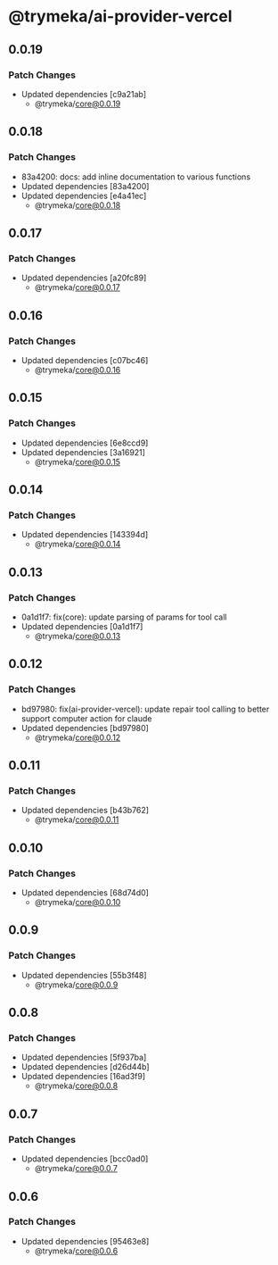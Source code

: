 # @trymeka/ai-provider-vercel

## 0.0.19

### Patch Changes

- Updated dependencies [c9a21ab]
  - @trymeka/core@0.0.19

## 0.0.18

### Patch Changes

- 83a4200: docs: add inline documentation to various functions
- Updated dependencies [83a4200]
- Updated dependencies [e4a41ec]
  - @trymeka/core@0.0.18

## 0.0.17

### Patch Changes

- Updated dependencies [a20fc89]
  - @trymeka/core@0.0.17

## 0.0.16

### Patch Changes

- Updated dependencies [c07bc46]
  - @trymeka/core@0.0.16

## 0.0.15

### Patch Changes

- Updated dependencies [6e8ccd9]
- Updated dependencies [3a16921]
  - @trymeka/core@0.0.15

## 0.0.14

### Patch Changes

- Updated dependencies [143394d]
  - @trymeka/core@0.0.14

## 0.0.13

### Patch Changes

- 0a1d1f7: fix(core): update parsing of params for tool call
- Updated dependencies [0a1d1f7]
  - @trymeka/core@0.0.13

## 0.0.12

### Patch Changes

- bd97980: fix(ai-provider-vercel): update repair tool calling to better support computer action for claude
- Updated dependencies [bd97980]
  - @trymeka/core@0.0.12

## 0.0.11

### Patch Changes

- Updated dependencies [b43b762]
  - @trymeka/core@0.0.11

## 0.0.10

### Patch Changes

- Updated dependencies [68d74d0]
  - @trymeka/core@0.0.10

## 0.0.9

### Patch Changes

- Updated dependencies [55b3f48]
  - @trymeka/core@0.0.9

## 0.0.8

### Patch Changes

- Updated dependencies [5f937ba]
- Updated dependencies [d26d44b]
- Updated dependencies [16ad3f9]
  - @trymeka/core@0.0.8

## 0.0.7

### Patch Changes

- Updated dependencies [bcc0ad0]
  - @trymeka/core@0.0.7

## 0.0.6

### Patch Changes

- Updated dependencies [95463e8]
  - @trymeka/core@0.0.6
